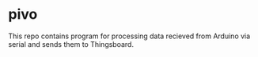 # pivo
This repo contains program for processing data recieved from Arduino via serial and sends them to Thingsboard.

